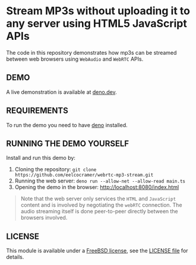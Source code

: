 # Stream MP3s without uploading it to any server using HTML5 JavaScript APIs

The code in this repository demonstrates how mp3s can be streamed between web browsers using `WebAudio` and `WebRTC` APIs.

## DEMO

A live demonstration is available at [deno.dev](https://webrtc-mp3-stream.deno.dev).

## REQUIREMENTS

To run the demo you need to have [deno](https://deno.land/) installed.

## RUNNING THE DEMO YOURSELF

Install and run this demo by:

1. Cloning the repository: `git clone https://github.com/eelcocramer/webrtc-mp3-stream.git`
2. Running the web server: `deno run --allow-net --allow-read main.ts`
3. Opening the demo in the browser: [http://localhost:8080/index.html](http://localhost:8080/index.html)

> Note that the web server only services the `HTML` and `JavaScript` content and is involved by negotiating the `webRTC` connection. The audio streaming itself is done peer-to-peer directly between the browsers involved.

## LICENSE

This module is available under a [FreeBSD license](http://opensource.org/licenses/BSD-3-Clause), see the [LICENSE file](https://github.com/eelcocramer/webrtc-mp3-stream/blob/master/LICENSE.md) for details.
